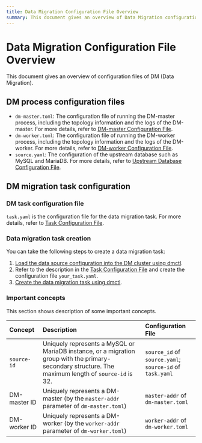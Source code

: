 ```yaml
---
title: Data Migration Configuration File Overview
summary: This document gives an overview of Data Migration configuration files.
---
```


# Data Migration Configuration File Overview

This document gives an overview of configuration files of DM (Data Migration).

## DM process configuration files

- `dm-master.toml`: The configuration file of running the DM-master process, including the topology information and the logs of the DM-master. For more details, refer to [DM-master Configuration File](dm-master-configuration-file.md).
- `dm-worker.toml`: The configuration file of running the DM-worker process, including the topology information and the logs of the DM-worker. For more details, refer to [DM-worker Configuration File](dm-worker-configuration-file.md).
- `source.yaml`: The configuration of the upstream database such as MySQL and MariaDB. For more details, refer to [Upstream Database Configuration File](source-configuration-file.md).

## DM migration task configuration

### DM task configuration file

`task.yaml` is the configuration file for the data migration task. For more details, refer to [Task Configuration File](task-configuration-file.md).

### Data migration task creation

You can take the following steps to create a data migration task:

1. [Load the data source configuration into the DM cluster using dmctl](manage-source.md#load-the-data-source-configurations).
2. Refer to the description in the [Task Configuration File](task-configuration-file.md) and create the configuration file `your_task.yaml`.
3. [Create the data migration task using dmctl](create-task.md).

### Important concepts

This section shows description of some important concepts.

| Concept  | Description  | Configuration File  |
| :------ | :--------- | :------------- |
| `source-id`  | Uniquely represents a MySQL or MariaDB instance, or a migration group with the primary-secondary structure. The maximum length of `source-id` is 32. | `source_id` of `source.yaml`;<br/> `source-id` of `task.yaml` |
| DM-master ID | Uniquely represents a DM-master (by the `master-addr` parameter of `dm-master.toml`) | `master-addr` of `dm-master.toml` |
| DM-worker ID | Uniquely represents a DM-worker (by the `worker-addr` parameter of `dm-worker.toml`) | `worker-addr` of `dm-worker.toml` |
